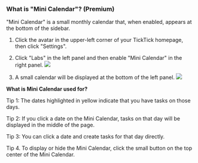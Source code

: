 ### What is "Mini Calendar"? (Premium)

"Mini Calendar" is a small monthly calendar that, when enabled, appears at the bottom of the sidebar.

1. Click the avatar in the upper-left corner of your TickTick homepage, then click "Settings".

2. Click "Labs" in the left panel and then enable "Mini Calendar" in the right panel. ![](../../../images/ticktick-web-version/calendar-subscription/2.7.4.1.png)

3. A small calendar will be displayed at the bottom of the left panel. ![](../../../images/ticktick-web-version/calendar-subscription/2.7.4.2.png)

**What is Mini Calendar used for?**

Tip 1: The dates highlighted in yellow indicate that you have tasks on those days.

Tip 2: If you click a date on the Mini Calendar, tasks on that day will be displayed in the middle of the page.

Tip 3: You can click a date and create tasks for that day directly.

Tip 4. To display or hide the Mini Calendar, click the small button on the top center of the Mini Calendar.

